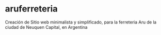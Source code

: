 # aruferreteria
Creación de Sitio web minimalista y simplificado, para la ferreteria Aru de la ciudad de Neuquen Capital, en Argentina
